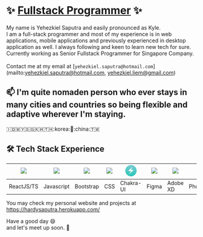 # ✨ [Fullstack Programmer](https://hardysaputra.herokuapp.com/) ✨ 

My name is Yehezkiel Saputra and easily pronounced as Kyle.
<br/>
I am a full-stack programmer and most of my experience is in web applications, mobile applications and previously experienced in desktop application as well.
I always following and keen to learn new tech for sure.
Currently working as Senior Fullstack Programmer for Singapore Company.
<br/><br/>
Contact me at my email at [`yehezkiel.saputra@hotmail.com`](mailto:yehezkiel.saputra@hotmail.com, yehezkiel.liem@gmail.com)


## 📫 I'm quite nomaden person who ever stays in many cities and countries so being flexible and adaptive wherever I'm staying.
:indonesia::malaysia::singapore::cambodia::thailand::korea::japan::china::taiwan:


## 🛠️ Tech Stack Experience
<img height="30" src="https://upload.wikimedia.org/wikipedia/commons/a/a7/React-icon.svg"> | <img height="30" src="https://upload.wikimedia.org/wikipedia/commons/9/99/Unofficial_JavaScript_logo_2.svg"> | <img height="30" src="https://upload.wikimedia.org/wikipedia/commons/b/b2/Bootstrap_logo.svg"> | <img height="40" src="https://upload.wikimedia.org/wikipedia/commons/d/d5/CSS3_logo_and_wordmark.svg"> | <img height="30" src="https://raw.githubusercontent.com/chakra-ui/chakra-ui/4c63b82d8a0354f94fb7de9835564ccb83420b95/logo/logomark-colored.svg"> | <img height="30" src="https://upload.wikimedia.org/wikipedia/commons/3/33/Figma-logo.svg"> | <img height="30" src="https://upload.wikimedia.org/wikipedia/commons/c/c2/Adobe_XD_CC_icon.svg"> | <img height="30" src="https://upload.wikimedia.org/wikipedia/commons/a/af/Adobe_Photoshop_CC_icon.svg"> | <img height="30" src="https://upload.wikimedia.org/wikipedia/commons/0/0c/Wordpress_logo_8.png"> | <img height="30" src="https://iconape.com/wp-content/files/fh/110909/png/typescript.png"> | <img height="30" src="https://cdn-icons-png.flaticon.com/512/5968/5968358.png">
---- | ---- | ---- | ---- | ---- | ---- | ---- | ---- | ---- | ---- | ---- |
ReactJS/TS | Javascript | Bootstrap | CSS | Chakra-UI | Figma | Adobe XD | Photoshop | WordPress | Typescript | SASS


You may check my personal website and projects at https://hardysaputra.herokuapp.com/

Have a good day 😄 
<br/>
and let's meet up soon. 👋
